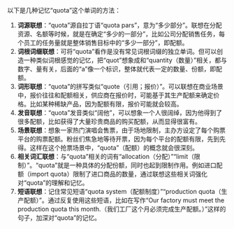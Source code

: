 以下是几种记忆“quota”这个单词的方法：
1. **词源联想**：“quota”源自拉丁语“quota pars”，意为“多少部分”。联想在分配资源、名额等时候，就是在确定“多少的一部分”，比如公司分配销售任务，每个员工的任务量就是整体销售目标中的“多少一部分”，即配额。
2. **词根词缀联想**：可将“quota”看作是没有常见词根词缀的独立单词。但可以创造一种类似词根感觉的记忆，把“quot”想象成和“quantity（数量）”相关，都与数字、量有关，后面的“a”像一个标识，整体就代表一定的数量、份额，即配额。
3. **词形联想**：“quota”的拼写类似“quote（引用；报价）”。可以联想在商业场景中，报价往往和配额相关，供应商在报价时，可能基于其生产配额来确定价格。比如某种稀缺产品，因为配额有限，报价可能就会较高。
4. **发音联想**：“quota”发音类似“阔他”，可以想象一个人很阔绰，因为他得到了很多配额，比如获得了大量珍贵商品的购买配额，从而显得很富有。
5. **场景联想**：想象一家热门演唱会售票，由于场地限制，主办方设定了每个购票平台的购票配额。粉丝们焦急地等待开票，因为每个平台的配额有限，先到先得。这样在这个抢票场景中，“quota”（配额）的概念就会很深刻。
6. **相关词汇联想**：与“quota”相关的词有“allocation（分配）”“limit（限制）”。“quota”就是一种具体的分配份额，同时也起到限制作用。例如进口配额（import quota）限制了进口商品的数量，通过联想这些相关词强化对“quota”的理解和记忆。
7. **短语联想**：记住常见短语“quota system（配额制度）”“production quota（生产配额）”。通过反复使用这些短语，比如在写作“Our factory must meet the production quota this month.（我们工厂这个月必须完成生产配额。）”这样的句子，加深对“quota”的记忆。 